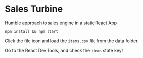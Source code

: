 # Sales Turbine

Humble approach to sales engine in a static React App

`npm install && npm start`

Click the file icon and load the `items.csv` file from the data folder.

Go to the React Dev Tools, and check the `items` state key!